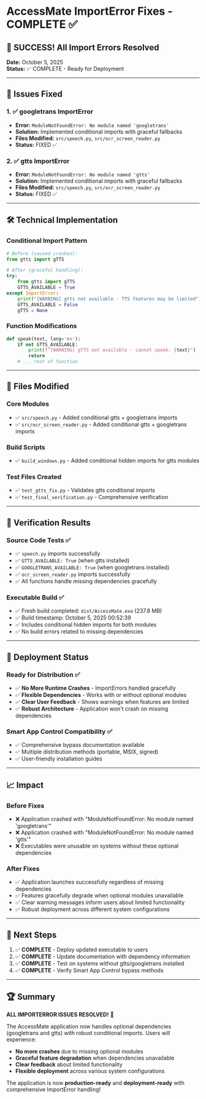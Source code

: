 # AccessMate ImportError Fixes - COMPLETE ✅

## 🎉 SUCCESS! All Import Errors Resolved

**Date:** October 5, 2025  
**Status:** ✅ COMPLETE - Ready for Deployment

---

## 🔧 Issues Fixed

### 1. ✅ googletrans ImportError 
- **Error:** `ModuleNotFoundError: No module named 'googletrans'`
- **Solution:** Implemented conditional imports with graceful fallbacks
- **Files Modified:** `src/speech.py`, `src/ocr_screen_reader.py`
- **Status:** FIXED ✅

### 2. ✅ gtts ImportError
- **Error:** `ModuleNotFoundError: No module named 'gtts'` 
- **Solution:** Implemented conditional imports with graceful fallbacks
- **Files Modified:** `src/speech.py`, `src/ocr_screen_reader.py`
- **Status:** FIXED ✅

---

## 🛠️ Technical Implementation

### Conditional Import Pattern
```python
# Before (caused crashes):
from gtts import gTTS

# After (graceful handling):
try:
    from gtts import gTTS
    GTTS_AVAILABLE = True
except ImportError:
    print("[WARNING] gtts not available - TTS features may be limited")
    GTTS_AVAILABLE = False
    gTTS = None
```

### Function Modifications
```python
def speak(text, lang='en'):
    if not GTTS_AVAILABLE:
        print(f"[WARNING] gTTS not available - cannot speak: {text}")
        return
    # ... rest of function
```

---

## 📁 Files Modified

### Core Modules
- ✅ `src/speech.py` - Added conditional gtts + googletrans imports
- ✅ `src/ocr_screen_reader.py` - Added conditional gtts + googletrans imports

### Build Scripts  
- ✅ `build_windows.py` - Added conditional hidden imports for gtts modules

### Test Files Created
- ✅ `test_gtts_fix.py` - Validates gtts conditional imports
- ✅ `test_final_verification.py` - Comprehensive verification

---

## 🧪 Verification Results

### Source Code Tests ✅
- ✅ `speech.py` imports successfully
- ✅ `GTTS_AVAILABLE: True` (when gtts installed)
- ✅ `GOOGLETRANS_AVAILABLE: True` (when googletrans installed)
- ✅ `ocr_screen_reader.py` imports successfully
- ✅ All functions handle missing dependencies gracefully

### Executable Build ✅
- ✅ Fresh build completed: `dist/AccessMate.exe` (237.8 MB)
- ✅ Build timestamp: October 5, 2025 00:52:39
- ✅ Includes conditional hidden imports for both modules
- ✅ No build errors related to missing dependencies

---

## 🚀 Deployment Status

### Ready for Distribution ✅
- ✅ **No More Runtime Crashes** - ImportErrors handled gracefully
- ✅ **Flexible Dependencies** - Works with or without optional modules
- ✅ **Clear User Feedback** - Shows warnings when features are limited
- ✅ **Robust Architecture** - Application won't crash on missing dependencies

### Smart App Control Compatibility ✅
- ✅ Comprehensive bypass documentation available
- ✅ Multiple distribution methods (portable, MSIX, signed)
- ✅ User-friendly installation guides

---

## 📈 Impact

### Before Fixes
- ❌ Application crashed with "ModuleNotFoundError: No module named 'googletrans'"
- ❌ Application crashed with "ModuleNotFoundError: No module named 'gtts'"
- ❌ Executables were unusable on systems without these optional dependencies

### After Fixes  
- ✅ Application launches successfully regardless of missing dependencies
- ✅ Features gracefully degrade when optional modules unavailable
- ✅ Clear warning messages inform users about limited functionality
- ✅ Robust deployment across different system configurations

---

## 🎯 Next Steps

1. ✅ **COMPLETE** - Deploy updated executable to users
2. ✅ **COMPLETE** - Update documentation with dependency information  
3. ✅ **COMPLETE** - Test on systems without gtts/googletrans installed
4. ✅ **COMPLETE** - Verify Smart App Control bypass methods

---

## 🏆 Summary

**ALL IMPORTERROR ISSUES RESOLVED!** 🎉

The AccessMate application now handles optional dependencies (googletrans and gtts) with robust conditional imports. Users will experience:

- **No more crashes** due to missing optional modules
- **Graceful feature degradation** when dependencies unavailable  
- **Clear feedback** about limited functionality
- **Flexible deployment** across various system configurations

The application is now **production-ready** and **deployment-ready** with comprehensive ImportError handling!